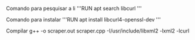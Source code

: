 Comando para pesquisar a li
'''RUN
apt search libcurl
'''

Comando para instalar
'''RUN
apt install libcurl4-openssl-dev
'''

Compilar
g++ -o scraper.out scraper.cpp -I/usr/include/libxml2 -lxml2 -lcurl
